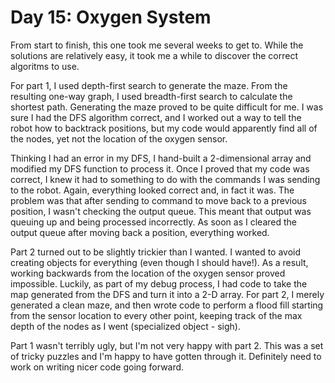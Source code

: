 # Day 15: Oxygen System
From start to finish, this one took me several weeks to get to. While the solutions are relatively easy, it took me a while
to discover the correct algoritms to use.

For part 1, I used depth-first search to generate the maze. From the resulting one-way graph, I used breadth-first search to
calculate the shortest path. Generating the maze proved to be quite difficult for me. I was sure I had the DFS algorithm
correct, and I worked out a way to tell the robot how to backtrack positions, but my code would apparently find all of the
nodes, yet not the location of the oxygen sensor.

Thinking I had an error in my DFS, I hand-built a 2-dimensional array and modified my DFS function to process it. Once I
proved that my code was correct, I knew it had to something to do with the commands I was sending to the robot. Again,
everything looked correct and, in fact it was. The problem was that after sending to command to move back to a previous
position, I wasn't checking the output queue. This meant that output was queuing up and being processed incorrectly. As
soon as I cleared the output queue after moving back a position, everything worked.

Part 2 turned out to be slightly trickier than I wanted. I wanted to avoid creating objects for everything (even though I
should have!). As a result, working backwards from the location of the oxygen sensor proved impossible. Luckily, as part
of my debug process, I had code to take the map generated from the DFS and turn it into a 2-D array. For part 2, I merely
generated a clean maze, and then wrote code to perform a flood fill starting from the sensor location to every other point,
keeping track of the max depth of the nodes as I went (specialized object - sigh).

Part 1 wasn't terribly ugly, but I'm not very happy with part 2. This was a set of tricky puzzles and I'm happy to have gotten
through it. Definitely need to work on writing nicer code going forward.

